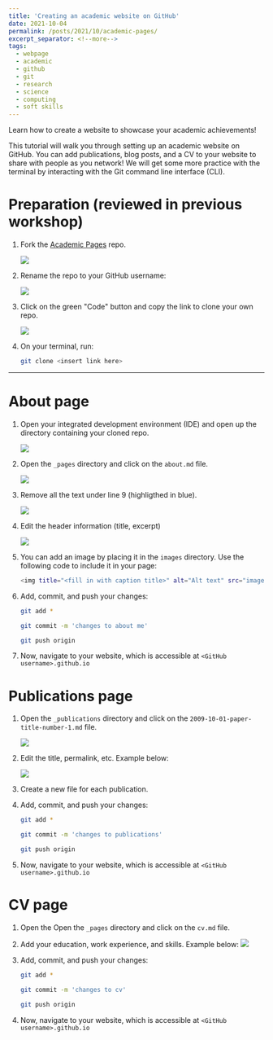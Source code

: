 ```yaml
---
title: 'Creating an academic website on GitHub'
date: 2021-10-04
permalink: /posts/2021/10/academic-pages/
excerpt_separator: <!--more-->
tags:
  - webpage
  - academic
  - github
  - git 
  - research
  - science
  - computing
  - soft skills
---
```


Learn how to create a website to showcase your academic achievements!
<!--more-->
This tutorial will walk you through setting up an academic website on GitHub. You can add publications, blog posts, and a CV to your website to share with people as you network! We will get some more practice with the terminal by interacting with the Git command line interface (CLI).

# Preparation (reviewed in previous workshop)

1. Fork the [Academic Pages](https://github.com/academicpages/academicpages.github.io) repo.

    ![](/images/fork_repo.png)

2. Rename the repo to your GitHub username:

    ![](/images/rename_repo.png)

3. Click on the green "Code" button and copy the link to clone your own repo.

    ![](/images/clone_repo.png)

4. On your terminal, run:

    ```bash
    git clone <insert link here>
    ```

---

# About page

1. Open your integrated development environment (IDE) and open up the directory containing your cloned repo.

    ![](/images/ide_clone_2.png)

2. Open the ```_pages``` directory and click on the ```about.md``` file.

    ![](/images/about_md.png)

3. Remove all the text under line 9 (highligthed in blue).
   
   ![](/images/edit_about.png)

4. Edit the header information (title, excerpt)

    ![](/images/fill_about.png)

5. You can add an image by placing it in the ```images``` directory. Use the following code to include it in your page: 
   
    ```bash
    <img title="<fill in with caption title>" alt="Alt text" src="images/<fill in with image name>">
    ```

6. Add, commit, and push your changes:
    
    ```bash
    git add *
    ```

    ```bash
    git commit -m 'changes to about me'
    ```

    ```bash
    git push origin
    ```

7. Now, navigate to your website, which is accessible at ```<GitHub username>.github.io```
   
# Publications page 

1. Open the ```_publications``` directory and click on the ```2009-10-01-paper-title-number-1.md``` file.
   
    ![](/images/publications.png)

2. Edit the title, permalink, etc. Example below:
   
    ![](/images/publications_example.png)

3. Create a new file for each publication.

4. Add, commit, and push your changes:
    
    ```bash
    git add *
    ```

    ```bash
    git commit -m 'changes to publications'
    ```

    ```bash
    git push origin
    ```

5. Now, navigate to your website, which is accessible at ```<GitHub username>.github.io```

# CV page

1. Open the Open the ```_pages``` directory and click on the ```cv.md``` file.

2. Add your education, work experience, and skills. Example below:
    ![](/images/cv_example.png)

3. Add, commit, and push your changes:
    
    ```bash
    git add *
    ```

    ```bash
    git commit -m 'changes to cv'
    ```

    ```bash
    git push origin
    ```

4. Now, navigate to your website, which is accessible at ```<GitHub username>.github.io```